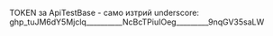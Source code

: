 TOKEN за ApiTestBase - само изтрий underscore:
ghp_tuJM6dY5Mjclq__________NcBcTPiuIOeg_________9nqGV35saLW